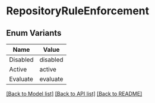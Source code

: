 # RepositoryRuleEnforcement

## Enum Variants

| Name | Value |
|---- | -----|
| Disabled | disabled |
| Active | active |
| Evaluate | evaluate |


[[Back to Model list]](../README.md#documentation-for-models) [[Back to API list]](../README.md#documentation-for-api-endpoints) [[Back to README]](../README.md)


